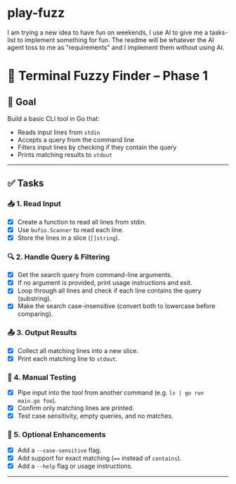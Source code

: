 # play-fuzz

I am trying a new idea to have fun on weekends, I use AI to give me a tasks-list to implement something for fun.
The readme will be whatever the AI agent toss to me as "requirements"
and I implement them without using AI.

# 🧠 Terminal Fuzzy Finder – Phase 1

## 🎯 Goal
Build a basic CLI tool in Go that:
- Reads input lines from `stdin`
- Accepts a query from the command line
- Filters input lines by checking if they contain the query
- Prints matching results to `stdout`

---

## ✅ Tasks

### 📥 1. Read Input
- [X] Create a function to read all lines from stdin.
- [X] Use `bufio.Scanner` to read each line.
- [X] Store the lines in a slice (`[]string`).

### 🔍 2. Handle Query & Filtering
- [X] Get the search query from command-line arguments.
- [X] If no argument is provided, print usage instructions and exit.
- [X] Loop through all lines and check if each line contains the query (substring).
- [X] Make the search case-insensitive (convert both to lowercase before comparing).

### 📤 3. Output Results
- [X] Collect all matching lines into a new slice.
- [X] Print each matching line to `stdout`.

### 🧪 4. Manual Testing
- [X] Pipe input into the tool from another command (e.g. `ls | go run main.go foo`).
- [X] Confirm only matching lines are printed.
- [X] Test case sensitivity, empty queries, and no matches.

### 🧼 5. Optional Enhancements
- [X] Add a `--case-sensitive` flag.
- [X] Add support for exact matching (`==` instead of `contains`).
- [X] Add a `--help` flag or usage instructions.

---


